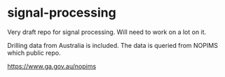 # signal-processing

Very draft repo for signal processing. Will need to work on a lot on it.

Drilling data from Australia is included. The data is queried from NOPIMS which public repo.

https://www.ga.gov.au/nopims
